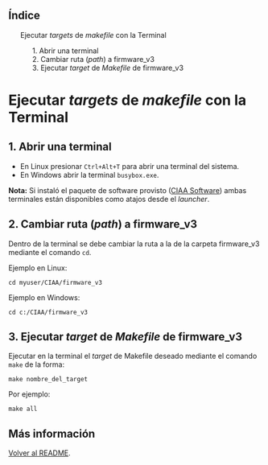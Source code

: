 ## Índice

<div>
<ul style="list-style:none;">
   <li><a style="text-decoration: none;" href="#ejecutar-targets-de-makefile-con-la-terminal">Ejecutar <em>targets</em> de <em>makefile</em> con la Terminal</a></li>
   <ul style="list-style:none;">
      <li><a style="text-decoration: none;" href="#1-abrir-una-terminal">1. Abrir una terminal</a></li>
      <li><a style="text-decoration: none;" href="#2-cambiar-ruta-path-a-firmware_v3">2. Cambiar ruta (<em>path</em>) a firmware_v3</a></li>
      <li><a style="text-decoration: none;" href="#3-ejecutar-target-de-makefile-de-firmware_v3">3. Ejecutar <em>target</em> de <em>Makefile</em> de firmware_v3</a></li>
   </ul>
</ul>
</div>

# Ejecutar *targets* de *makefile* con la Terminal

## 1. Abrir una terminal

- En Linux presionar `Ctrl+Alt+T` para abrir una terminal del sistema.
- En Windows abrir la terminal `busybox.exe`. 

**Nota:**  Si instaló el paquete de software provisto ([CIAA Software](https://github.com/epernia/software/)) ambas terminales están disponibles como atajos desde el *launcher*.

## 2. Cambiar ruta (*path*) a firmware_v3

Dentro de la terminal se debe cambiar la ruta a la de la carpeta firmware_v3 mediante el comando `cd`.

Ejemplo en Linux:

```
cd myuser/CIAA/firmware_v3
```

Ejemplo en Windows:

```
cd c:/CIAA/firmware_v3
```

## 3. Ejecutar *target* de *Makefile* de firmware_v3

Ejecutar en la terminal el *target* de Makefile deseado mediante el comando `make` de la forma:

```
make nombre_del_target
```

Por ejemplo:

```
make all
```



## Más información

[Volver al README](../readme/readme-es.md).